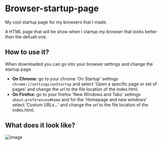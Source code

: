 # Browser-startup-page

My cool startup page for my browsers that I made.

A HTML page that will be show when I startup my browser that looks better then the defualt one.

## How to use it?

When downloaded you can go into your browser settings and change the startup page.

- <b>On Chrome:</b> go to your chrome 'On Startup' settings `chrome://settings/onStartup` and select 'Open a specific page or set of pages' and change the url to the file location of the index.html.
- <b>On Firefox:</b> go to your firefox 'New Windows and Tabs' settings `about:preferences#home` and for the 'Homepage and new windows' select 'Costum URLs...' and change the url to the file location of the index.html.

## What does it look like?
![image](https://github.com/Robin-qwerty/browser-startup-page/assets/89701607/51456d82-25f2-4bcd-b0e0-8472564725c5)
